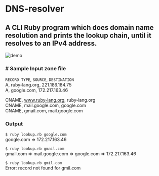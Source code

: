 # DNS-resolver

## A CLI Ruby program which does domain name resolution and prints the lookup chain, until it resolves to an IPv4 address.

![demo](https://user-images.githubusercontent.com/56788911/119274349-12ce6b00-bc2d-11eb-9522-65dd178f54e8.png)

### # Sample Input zone file
`RECORD TYPE`, `SOURCE`, `DESTINATION`  
A, ruby-lang.org, 221.186.184.75  
A, google.com, 172.217.163.46  

CNAME, www.ruby-lang.org, ruby-lang.org  
CNAME, mail.google.com, google.com  
CNAME, gmail.com, mail.google.com  

### Output  
`$ ruby lookup.rb google.com`   
google.com => 172.217.163.46  
  
`$ ruby lookup.rb gmail.com`  
gmail.com => mail.google.com => google.com => 172.217.163.46  
  
`$ ruby lookup.rb gmil.com`  
Error: record not found for gmil.com  
